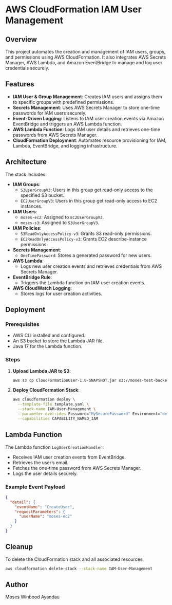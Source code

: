 # AWS CloudFormation IAM User Management

## Overview
This project automates the creation and management of IAM users, groups, and permissions using AWS CloudFormation. It also integrates AWS Secrets Manager, AWS Lambda, and Amazon EventBridge to manage and log user credentials securely.

## Features
- **IAM User & Group Management**: Creates IAM users and assigns them to specific groups with predefined permissions.
- **Secrets Management**: Uses AWS Secrets Manager to store one-time passwords for IAM users securely.
- **Event-Driven Logging**: Listens to IAM user creation events via Amazon EventBridge and triggers an AWS Lambda function.
- **AWS Lambda Function**: Logs IAM user details and retrieves one-time passwords from AWS Secrets Manager.
- **CloudFormation Deployment**: Automates resource provisioning for IAM, Lambda, EventBridge, and logging infrastructure.

## Architecture
The stack includes:
- **IAM Groups**:
  - `S3UserGroupV3`: Users in this group get read-only access to the specified S3 bucket.
  - `EC2UserGroupV3`: Users in this group get read-only access to EC2 instances.
- **IAM Users**:
  - `moses-ec2`: Assigned to `EC2UserGroupV3`.
  - `moses-s3`: Assigned to `S3UserGroupV3`.
- **IAM Policies**:
  - `S3ReadOnlyAccessPolicy-v3`: Grants S3 read-only permissions.
  - `EC2ReadOnlyAccessPolicy-v3`: Grants EC2 describe-instance permissions.
- **Secrets Management**:
  - `OneTimePassword`: Stores a generated password for new users.
- **AWS Lambda**:
  - Logs new user creation events and retrieves credentials from AWS Secrets Manager.
- **EventBridge Rule**:
  - Triggers the Lambda function on IAM user creation events.
- **AWS CloudWatch Logging**:
  - Stores logs for user creation activities.

## Deployment
### Prerequisites
- AWS CLI installed and configured.
- An S3 bucket to store the Lambda JAR file.
- Java 17 for the Lambda function.

### Steps
1. **Upload Lambda JAR to S3**:
   ```sh
   aws s3 cp CloudFormationUser-1.0-SNAPSHOT.jar s3://moses-test-bucket-67899/
   ```

2. **Deploy CloudFormation Stack**:
   ```sh
   aws cloudformation deploy \
     --template-file template.yaml \
     --stack-name IAM-User-Management \
     --parameter-overrides Password="MySecurePassword" Environment="dev" \
     --capabilities CAPABILITY_NAMED_IAM
   ```

## Lambda Function
The Lambda function `LogUserCreationHandler`:
- Receives IAM user creation events from EventBridge.
- Retrieves the user’s email.
- Fetches the one-time password from AWS Secrets Manager.
- Logs the user details securely.

### Example Event Payload
```json
{
  "detail": {
    "eventName": "CreateUser",
    "requestParameters": {
      "userName": "moses-ec2"
    }
  }
}
```

## Cleanup
To delete the CloudFormation stack and all associated resources:
```sh
aws cloudformation delete-stack --stack-name IAM-User-Management
```

## Author
Moses Winbood Ayandau


